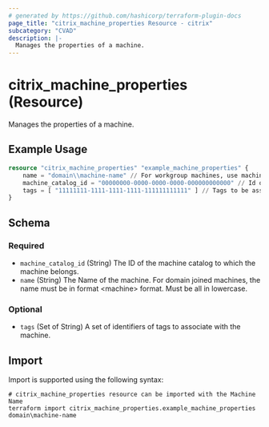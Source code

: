 ```yaml
---
# generated by https://github.com/hashicorp/terraform-plugin-docs
page_title: "citrix_machine_properties Resource - citrix"
subcategory: "CVAD"
description: |-
  Manages the properties of a machine.
---
```


# citrix_machine_properties (Resource)

Manages the properties of a machine.

## Example Usage

```terraform
resource "citrix_machine_properties" "example_machine_properties" {
    name = "domain\\machine-name" // For workgroup machines, use machine-name only
    machine_catalog_id = "00000000-0000-0000-0000-000000000000" // Id of the machine catalog the machine belongs to
    tags = [ "11111111-1111-1111-1111-111111111111" ] // Tags to be assigned to the machine
}
```

<!-- schema generated by tfplugindocs -->
## Schema

### Required

- `machine_catalog_id` (String) The ID of the machine catalog to which the machine belongs.
- `name` (String) The Name of the machine. For domain joined machines, the name must be in format <domain>\<machine> format. Must be all in lowercase.

### Optional

- `tags` (Set of String) A set of identifiers of tags to associate with the machine.

## Import

Import is supported using the following syntax:

```shell
# citrix_machine_properties resource can be imported with the Machine Name 
terraform import citrix_machine_properties.example_machine_properties domain\machine-name
```